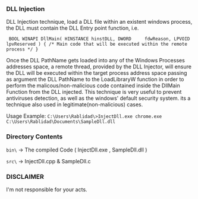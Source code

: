 

### DLL Injection ###

DLL Injection technique, load a DLL file within an existent windows process, the DLL must contain the DLL Entry point function, i.e.


`
BOOL WINAPI DllMain(
   HINSTANCE hinstDLL,
   DWORD     fdwReason,
   LPVOID    lpvReserved
)
{
  /* Main code that will be executed within the remote process */
}`

Once the DLL PathName gets loaded into any of the Windows Processes addresses space, a remote thread, provided by the DLL Injector, will ensure the DLL will be executed within the target process address space passing as argument the DLL PathName to the LoadLibraryW function in order to perform the malicous/non-malicious code contained inside the DllMain Function from the DLL injected. This technique is very useful to prevent antiviruses detection, as well as the windows' default security system.
its a technique also used in legitimate(non-malicious) cases.


Usage Example:
`C:\Users\Rablidad\>InjectDll.exe chrome.exe C:\Users\Rablidad\Documents\SampleDll.dll`

### Directory Contents ###
`bin\` -> The compiled Code ( InjectDll.exe , SampleDll.dll )

`src\` -> InjectDll.cpp & SampleDll.c

### DISCLAIMER ###
I'm not responsible for your acts.

